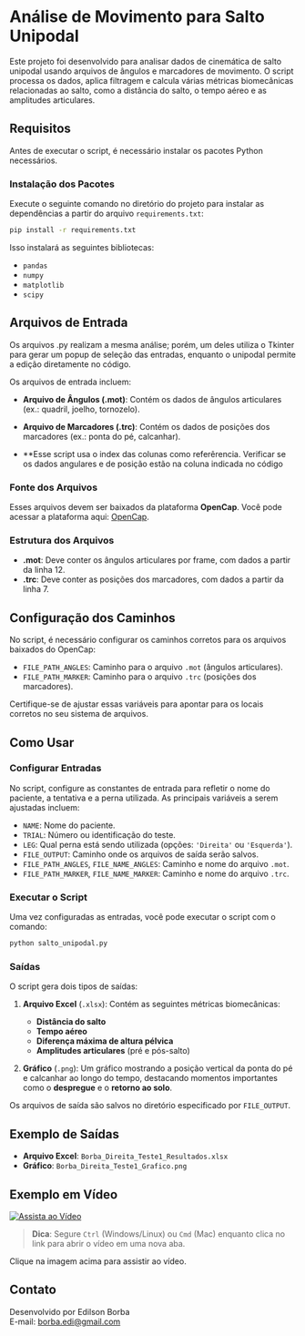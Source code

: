 
# Análise de Movimento para Salto Unipodal

Este projeto foi desenvolvido para analisar dados de cinemática de salto unipodal usando arquivos de ângulos e marcadores de movimento. O script processa os dados, aplica filtragem e calcula várias métricas biomecânicas relacionadas ao salto, como a distância do salto, o tempo aéreo e as amplitudes articulares.

## Requisitos

Antes de executar o script, é necessário instalar os pacotes Python necessários.

### Instalação dos Pacotes

Execute o seguinte comando no diretório do projeto para instalar as dependências a partir do arquivo `requirements.txt`:

```bash
pip install -r requirements.txt
```

Isso instalará as seguintes bibliotecas:
- `pandas`
- `numpy`
- `matplotlib`
- `scipy`

## Arquivos de Entrada

Os arquivos .py realizam a mesma análise; porém, um deles utiliza o Tkinter para gerar um popup de seleção das entradas, enquanto o unipodal permite a edição diretamente no código.

Os arquivos de entrada incluem:

- **Arquivo de Ângulos (.mot)**: Contém os dados de ângulos articulares (ex.: quadril, joelho, tornozelo).
- **Arquivo de Marcadores (.trc)**: Contém os dados de posições dos marcadores (ex.: ponta do pé, calcanhar).

- **Esse script usa o index das colunas como referêrencia. Verificar se os dados angulares e de posição estão na coluna indicada no código

### Fonte dos Arquivos

Esses arquivos devem ser baixados da plataforma **OpenCap**. Você pode acessar a plataforma aqui: [OpenCap](https://opencap.ai).

### Estrutura dos Arquivos

- **.mot**: Deve conter os ângulos articulares por frame, com dados a partir da linha 12.
- **.trc**: Deve conter as posições dos marcadores, com dados a partir da linha 7.

## Configuração dos Caminhos

No script, é necessário configurar os caminhos corretos para os arquivos baixados do OpenCap:

- `FILE_PATH_ANGLES`: Caminho para o arquivo `.mot` (ângulos articulares).
- `FILE_PATH_MARKER`: Caminho para o arquivo `.trc` (posições dos marcadores).

Certifique-se de ajustar essas variáveis para apontar para os locais corretos no seu sistema de arquivos.

## Como Usar

### Configurar Entradas

No script, configure as constantes de entrada para refletir o nome do paciente, a tentativa e a perna utilizada. As principais variáveis a serem ajustadas incluem:

- `NAME`: Nome do paciente.
- `TRIAL`: Número ou identificação do teste.
- `LEG`: Qual perna está sendo utilizada (opções: `'Direita'` ou `'Esquerda'`).
- `FILE_OUTPUT`: Caminho onde os arquivos de saída serão salvos.
- `FILE_PATH_ANGLES`, `FILE_NAME_ANGLES`: Caminho e nome do arquivo `.mot`.
- `FILE_PATH_MARKER`, `FILE_NAME_MARKER`: Caminho e nome do arquivo `.trc`.

### Executar o Script

Uma vez configuradas as entradas, você pode executar o script com o comando:

```bash
python salto_unipodal.py
```

### Saídas

O script gera dois tipos de saídas:

1. **Arquivo Excel** (`.xlsx`): Contém as seguintes métricas biomecânicas:
   - **Distância do salto**
   - **Tempo aéreo**
   - **Diferença máxima de altura pélvica**
   - **Amplitudes articulares** (pré e pós-salto)

2. **Gráfico** (`.png`): Um gráfico mostrando a posição vertical da ponta do pé e calcanhar ao longo do tempo, destacando momentos importantes como o **despregue** e o **retorno ao solo**.

Os arquivos de saída são salvos no diretório especificado por `FILE_OUTPUT`.

## Exemplo de Saídas

- **Arquivo Excel**: `Borba_Direita_Teste1_Resultados.xlsx`
- **Gráfico**: `Borba_Direita_Teste1_Grafico.png`

## Exemplo em Vídeo

[![Assista ao Vídeo](https://img.youtube.com/vi/pyeYdNVvqdg/0.jpg)](https://youtube.com/shorts/pyeYdNVvqdg)

> **Dica**: Segure `Ctrl` (Windows/Linux) ou `Cmd` (Mac) enquanto clica no link para abrir o vídeo em uma nova aba.

Clique na imagem acima para assistir ao vídeo.


## Contato

Desenvolvido por Edilson Borba  
E-mail: [borba.edi@gmail.com](mailto:borba.edi@gmail.com)
